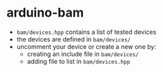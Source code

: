 # arduino-bam
* `bam/devices.hpp` contains a list of tested devices
* the devices are defined in `bam/devices/`
* uncomment your device or create a new one by:
  - creating an include file in `bam/devices/`
  - adding file to list in `bam/devices.hpp`

